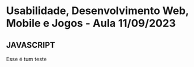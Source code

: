 # Usabilidade, Desenvolvimento Web, Mobile e Jogos - Aula 11/09/2023

## JAVASCRIPT

Esse é tum teste
